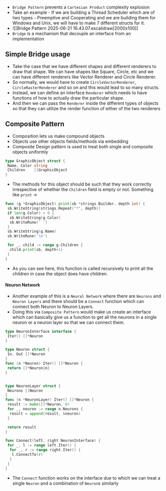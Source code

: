 - `Bridge Pattern` prevents a `Cartesian Product` complexity explosion
- Take an example - If we are building a Thread Scheduler which are of two types - Preemptive and Cooperating and we are building them for Windows and Unix, we will have to make 7 different structs for it.
- ![[Bridge Pattern 2025-06-21 16.43.07.excalidraw|2000x100]]
- `Bridge` is a mechanism that decouple an interface from an implementation

## Simple Bridge usage

- Take the case that we have different shapes and different renderers to draw that shape. We can have shapes like Square, Circle, etc and we can have different renderers like Vector Renderer and Circle Renderer.
- So normally, we would have to create `CircleVectorRenderer`, `CircleRasterRenderer` and so on and this would lead to so many structs.
- Instead, we can define an interface `Renderer` which needs to have functions of how to actually draw the particular shape.
- And then we can pass the `Renderer` inside the different types of objects so that they can utilize the render function of either of the two renderers

## Composite Pattern

- Composition lets us make compound objects
- Objects use other objects fields/methods via embedding
- Composite Design pattern is used to treat both single and composite objects uniformly

```go
type GraphicObject struct {
 Name, Color string
 Children    []GraphicObject
}
```

- The methods for this object should be such that they work correctly irrespective of whether the `Children` field is empty or not. Something like `print` ->

```go
func (g *GraphicObject) print(sb *strings.Builder, depth int) {
 sb.WriteString(strings.Repeat("*", depth))
 if len(g.Color) > 0 {
  sb.WriteString(g.Color)
  sb.WriteRune(' ')
 }
 sb.WriteString(g.Name)
 sb.WriteRune('\n')

 for _, child := range g.Children {
  child.print(sb, depth+1)
 }
}
```

- As you can see here, this function is called recursively to print all the children in case the object does have children.

#### Neuron Network

- Another example of this is a `Neural Network` where there are `Neurons` and `Neuron Layers` and there should be a `Connect` function which can connect both Neuron to Neuron Layers.
- Doing this via `Composite Pattern` would make us create an interface which can basically give us a function to get all the neurons in a single neuron or a neuron layer so that we can connect them.

```go
type NeuronInterface interface {
 Iter() []*Neuron
}

type Neuron struct {
 In, Out []*Neuron
}
func (n *Neuron) Iter() []*Neuron {
 return []*Neuron{n}
}


type NeuronLayer struct {
 Neurons []Neuron
}
func (n *NeuronLayer) Iter() []*Neuron {
 result := make([]*Neuron, 0)
 for _, neuron := range n.Neurons {
  result = append(result, &neuron)
 }

 return result
}

func Connect(left, right NeuronInterface) {
 for _, l := range left.Iter() {
  for _, r := range right.Iter() {
   l.ConnectTo(r)
  }
 }
}
```

- The `Connect` function works on the interface due to which we can treat a single `Neuron` and a combination of `Neuron`s similarly
